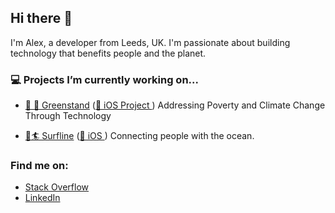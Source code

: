 ## __Hi there__ 👋

I'm Alex, a developer from Leeds, UK. I'm passionate about building technology that benefits people and the planet.

### 💻  Projects I’m currently working on...
- [🌱 🌳  Greenstand](https://www.greenstand.org) ([📱 iOS Project ](https://github.com/Greenstand/treetracker-ios)) Addressing Poverty and Climate Change Through Technology
 
- [🌊🏄  Surfline](https://www.surfline.com) ([📱 iOS ](https://apps.apple.com/gb/app/surfline-wave-surf-reports/id393782096)) Connecting people with the ocean. 

### Find me on:
- [Stack Overflow](https://stackoverflow.com/users/10657724/alex-cornforth)
- [LinkedIn](https://uk.linkedin.com/in/alexcornforth)
